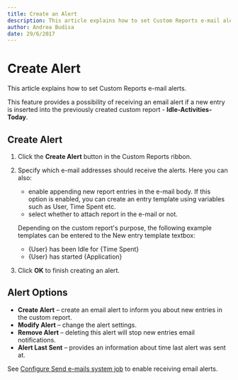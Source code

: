 ```yaml
---
title: Create an Alert
description: This article explains how to set Custom Reports e-mail alerts.
author: Andrea Budisa
date: 29/6/2017
---
```


# Create Alert

This article explains how to set Custom Reports e-mail alerts.

This feature provides a possibility of receiving an email alert if a new entry is inserted into the previously created custom report - **Idle-Activities-Today**.

## Create Alert

1. Click the **Create Alert** button in the Custom Reports ribbon.
2. Specify which e-mail addresses should receive the alerts. Here you can also:

   * enable appending new report entries in the e-mail body. If this option is enabled, you can create an entry template using variables such as User, Time Spent etc.
   * select whether to attach report in the e-mail or not.

   Depending on the custom report's purpose, the following example templates can be entered to the New entry template textbox:

   * {User} has been Idle for {Time Spent}
   * {User} has started {Application}

3. Click **OK** to finish creating an alert.

## Alert Options

* **Create Alert** – create an email alert to inform you about new entries in the custom report.
* **Modify Alert** – change the alert settings.
* **Remove Alert** – deleting this alert will stop new entries email notifications.
* **Alert Last Sent** – provides an information about time last alert was sent at.

See [Configure Send e-mails system job](../../../get-to-know-syskit-monitor/backstage-screen/configuration/options#send-e-mails.md) to enable receiving email alerts.

